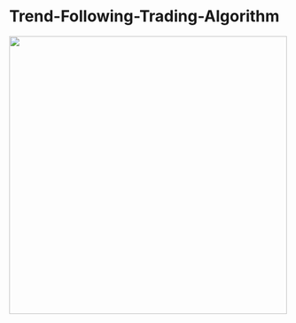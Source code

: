 # Trend-Following-Trading-Algorithm

<img src="https://github.com/ejenkins-001/blob/master/Algorithmic-Trading-with-Trend-Following-Strategy/backtest.jpg" height="501">

